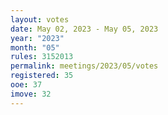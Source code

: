 ```yaml
---
layout: votes
date: May 02, 2023 - May 05, 2023
year: "2023"
month: "05"
rules: 3152013
permalink: meetings/2023/05/votes
registered: 35
ooe: 37
imove: 32
---
```


